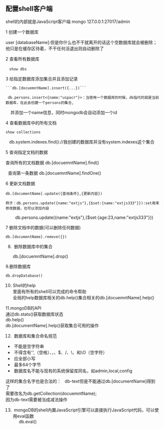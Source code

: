 ## 配置shell客户端

shell的内部就是JavaScript客户端
mongo 127.0.0.1:27017/admin


1 创建一个数据库  

  user [databaseName]:但是你什么也不干就离开的话这个空数据库就会被删除；他只是在缓存区待着，不干任何活退出则自动删除了
  
2 查看所有数据库

    ```show dbs```
    
3 给指定数据库添加集合并且添加记录

    ```db.[docuemntName].insert({...})```
    
     db.persons.insert<{name:"uspacr"}>：当使用一个数据库的时候，db指代的就是当前数据库，在此会创建一个persons的集合,  
      并添加一个name信息，同时mongodb会自动添加一个id
      
4 查看数据库中的所有文档

    show collections
    
    db.system.indexes.find()://我创建的数据库并没有system.indexes这个集合 
    
5 查询指定文档的数据

   查询所有的文档数据 db.[docuemntName].find()
    
   查询第一条数据 db.[docuemntName].findOne()
   
6 更新文档数据

    db.[documentName].update({查询条件},{更新内容})
    
    例子：db.persons.update({name:"extjs"},{$set:{name:"extjs333"}}):set用来修改数据，也可以添加内容  
    
          db.persons.update({name:"extjs"},{$set:{age:23,name:"extjs333"}})
          
7 删除文档中的数据(可以删除任何数据)

    db.[documentName].remove({})

8.  删除数据库中的集合

    db.[docuemntName].drop()
    
9.删除数据库  

    db.dropDatabase()
    
10. Shell的help  
    里面有所有的shell可以完成的命令帮助  
     全局的help数据库相关的db.help()集合相关的db.[docuemntName].help()
     
 11.mongoDB的API   
    通过db.stats()获取数据库状态  
    db.help()  
    db.[documentName].help()获取集合可用的操作
    
 12.  数据库和集合命名规范  
 *  不能是空字符串
 *  不得含有'',（空格）、，、$、/、\、和\O（空字符）
 *  应全部小写
 *  最多64个字节
 *  数据库名不能与现有的系统保留库同名，如admin,local,config
 
 这样的集合名字也是合法的：  
 db-text但是不能通过db.[documentName]得到了  
 需要改名为db.getCollection(docuemntName);  
 因为db-text需要被当成减法操作
 
 13.  mongoDB的shell内置JavaScript引擎可以直接执行JavaScript代码，可以使用eval函数  
      db.eval()
